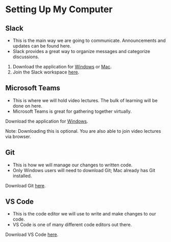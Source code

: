 # Setting Up My Computer

## Slack
- This is the main way we are going to communicate. Announcements and updates can be found here.
- Slack provides a great way to organize messages and categorize discussions.


1. Download the application for [Windows](https://slack.com/downloads/windows) or [Mac](https://slack.com/help/articles/207677868-Download-Slack-for-Mac).
2. Join the Slack workspace [here](https://join.slack.com/t/newhopeyouthgroup/shared_invite/zt-frtnof82-jjJayejk18PMbs2tV2xkbA).

## Microsoft Teams
- This is where we will hold video lectures. The bulk of learning will be done on here.
- Microsoft Teams is great for gathering together virtually.


Download the application for [Windows](https://www.microsoft.com/en-us/microsoft-365/microsoft-teams/download-app).

Note: Downloading this is optional. You are also able to join video lectures via browser.

## Git
- This is how we will manage our changes to written code.
- Only Windows users will need to download Git; Mac already has Git installed.

Download Git [here](https://git-scm.com/downloads).

## VS Code
- This is the code editor we will use to write and make changes to our code.
- VS Code is one of many different code editors out there.

Download VS Code [here](https://code.visualstudio.com/download).

